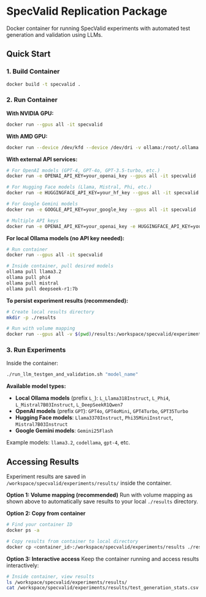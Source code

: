 # SpecValid Replication Package

Docker container for running SpecValid experiments with automated test generation and validation using LLMs.

## Quick Start

### 1. Build Container

```bash
docker build -t specvalid .
```

### 2. Run Container

**With NVIDIA GPU:**

```bash
docker run --gpus all -it specvalid
```

**With AMD GPU:**

```bash
docker run --device /dev/kfd --device /dev/dri -v ollama:/root/.ollama -p 11434:11434 -it specvalid
```

**With external API services:**

```bash
# For OpenAI models (GPT-4, GPT-4o, GPT-3.5-turbo, etc.)
docker run -e OPENAI_API_KEY=your_openai_key --gpus all -it specvalid

# For Hugging Face models (Llama, Mistral, Phi, etc.)
docker run -e HUGGINGFACE_API_KEY=your_hf_key --gpus all -it specvalid

# For Google Gemini models
docker run -e GOOGLE_API_KEY=your_google_key --gpus all -it specvalid

# Multiple API keys
docker run -e OPENAI_API_KEY=your_openai_key -e HUGGINGFACE_API_KEY=your_hf_key --gpus all -it specvalid
```

**For local Ollama models (no API key needed):**

```bash
# Run container
docker run --gpus all -it specvalid

# Inside container, pull desired models
ollama pull llama3.2
ollama pull phi4
ollama pull mistral
ollama pull deepseek-r1:7b
```

**To persist experiment results (recommended):**

```bash
# Create local results directory
mkdir -p ./results

# Run with volume mapping
docker run --gpus all -v $(pwd)/results:/workspace/specvalid/experiments/results -it specvalid
```

### 3. Run Experiments

Inside the container:

```bash
./run_llm_testgen_and_validation.sh "model_name"
```

**Available model types:**

- **Local Ollama models** (prefix `L_`): `L_Llama318Instruct`, `L_Phi4`, `L_Mistral7B03Instruct`, `L_DeepSeekR1Qwen7`
- **OpenAI models** (prefix `GPT`): `GPT4o`, `GPT4oMini`, `GPT4Turbo`, `GPT35Turbo`
- **Hugging Face models**: `Llama3370Instruct`, `Phi35MiniInstruct`, `Mistral7B03Instruct`
- **Google Gemini models**: `Gemini25Flash`

Example models: `llama3.2`, `codellama`, `gpt-4`, etc.

## Accessing Results

Experiment results are saved in `/workspace/specvalid/experiments/results/` inside the container.

**Option 1: Volume mapping (recommended)**
Run with volume mapping as shown above to automatically save results to your local `./results` directory.

**Option 2: Copy from container**

```bash
# Find your container ID
docker ps -a

# Copy results from container to local directory
docker cp <container_id>:/workspace/specvalid/experiments/results ./results
```

**Option 3: Interactive access**
Keep the container running and access results interactively:

```bash
# Inside container, view results
ls /workspace/specvalid/experiments/results/
cat /workspace/specvalid/experiments/results/test_generation_stats.csv
```

